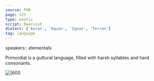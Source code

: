 ```yaml
---
source: PHB
page: 123
type: exotic
script: Dwarvish
dialect: ['Auran', 'Aquan', 'Ignan', 'Terran']
tag: language
---
```


speakers:: elementals

Primordial is a guttural language, filled with harsh syllables and hard consonants.

![|600]()